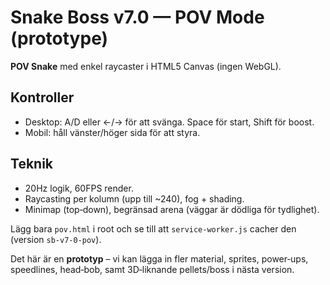 # Snake Boss v7.0 — POV Mode (prototype)

**POV Snake** med enkel raycaster i HTML5 Canvas (ingen WebGL).

## Kontroller
- Desktop: A/D eller ←/→ för att svänga. Space för start, Shift för boost.
- Mobil: håll vänster/höger sida för att styra.

## Teknik
- 20Hz logik, 60FPS render.
- Raycasting per kolumn (upp till ~240), fog + shading.
- Minimap (top‑down), begränsad arena (väggar är dödliga för tydlighet).

Lägg bara `pov.html` i root och se till att `service-worker.js` cacher den (version `sb-v7-0-pov`).

Det här är en **prototyp** – vi kan lägga in fler material, sprites, power‑ups, speedlines, head‑bob, samt 3D‑liknande pellets/boss i nästa version.

